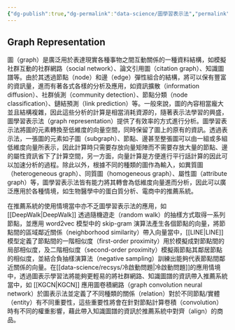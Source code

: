 ```yaml
---
{"dg-publish":true,"dg-permalink":"data-science/圖學習表示法","permalink":"/data-science/圖學習表示法/"}
---
```


## Graph Representation

圖（graph）是廣泛用於表達現實各種事物之間互動關係的一種資料結構，如模擬社群互動的社群網路（social network）、論文引用圖（citation graph）、知識圖譜等。由於其透過節點（node）和邊（edge）彈性組合的結構，將可以保有豐富的資訊量，進而有著各式各樣的分析及應用，如資訊擴散（information diffusion）、社群偵測（community detection）、節點分類（node classification）、鏈結預測（link prediction）等。一般來說，圖的內容相當龐大並且結構複雜，因此這些分析的計算是相當消耗資源的，隨著表示法學習的興盛，圖學習表示法（graph representation）提供了有效率的方式進行分析。圖學習表示法將圖的元素轉換至低維度的向量空間，同時保留了圖上的原有的資訊。透過表示法，一張圖的元素如子圖（subgraph）、節點、邊甚至整張圖可以由一組或多組低維度向量所表示，因此計算時只需要存放向量矩陣而不需要存放大量的節點、邊的屬性資訊省下了計算空間，另一方面，向量計算是方便進行平行話計算的因此可以加速分析的過程。除此以外，根據不同的種類的圖作為輸入，如異質圖（heterogeneous graph）、同質圖（homogeneous graph）、屬性圖（attribute graph）等，圖學習表示法皆有能力將其轉會為低維度向量進而分析，因此可以廣泛應用於各種情境，如生物醫學中的蛋白質分析、電商中的推薦系統。

在推薦系統的使用情境當中亦不乏圖學習表示法的應用，如 [[DeepWalk\|DeepWalk]] 透過隨機遊走（random walk）的抽樣方式取得一系列節點，並應用 word2vec 模型中的 skip-gram 演算法產生各個節點的向量，將節點間的區域鄰近關係（neighborhood similarity）帶入向量當中，[[LINE\|LINE]] 模型定義了節點間的一階相似度（first-order proximity）用於模擬成對節點間的局部相似度，及二階相似度（second-order proximity）模擬兩節點其鄰居節點的相似度，並結合負抽樣演算法（negative sampling）訓練出能夠代表節點間鄰近關係的向量。在[[data-science/recsys/冷啟動問題\|冷啟動問題]]的應用情境中，透過圖表示學習法將能夠更輕易的將社群網路、知識圖譜的資訊帶入推薦系統當中，如 [[KGCN\|KGCN]] 應用圖卷積網路（graph convolution neural network）於圖表示法並定義了不同種類的關係（relation）對於不同節點/實體（entity）有不同重要性，這些重要性將會在針對節點計算卷積（convolution）時有不同的權重影響，藉此帶入知識圖譜的資訊於推薦系統中對齊（align）的商品。
